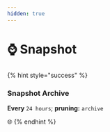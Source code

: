 ```yaml
---
hidden: true
---
```


# ⌚ Snapshot

###

{% hint style="success" %}
### Snapshot Archive

**Every** `24 hours`; **pruning:** `archive`

🌐&#x20;
{% endhint %}

```shell
```

